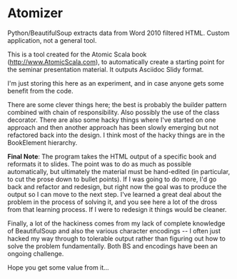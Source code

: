 Atomizer
========

Python/BeautifulSoup extracts data from Word 2010 filtered HTML. Custom application, not a general tool.

This is a tool created for the Atomic Scala book (http://www.AtomicScala.com), to automatically create a starting point for the seminar
presentation material. It outputs Asciidoc Slidy format.

I'm just storing this here as an experiment, and in case anyone gets some benefit from the code.

There are some clever things here; the best is probably the builder pattern combined with chain of responsibility. Also
possibly the use of the class decorator. There are also some hacky things where I've started on one approach and 
then another approach has been slowly emerging but not refactored back into the design. I think most of the hacky
things are in the BookElement hierarchy.

**Final Note**: The program takes the HTML output of a specific book and reformats it to
slides. The point was to do as much as possible automatically, but ultimately the material
must be hand-edited (in particular, to cut the prose down to bullet points). If I was going
to do more, I'd go back and refactor and redesign, but right now the goal was to produce the
output so I can move to the next step. I've learned a great deal about the problem in
the process of solving it, and you see here a lot of the dross from that learning process. If I were to redesign it things would be cleaner.

Finally, a lot of the hackiness comes from my lack of complete knowledge of BeautifulSoup and also the various character encodings -- I often just hacked my way through to tolerable output rather than figuring out how to solve the problem fundamentally. Both BS and encodings have been an ongoing challenge.

Hope you get some value from it...
